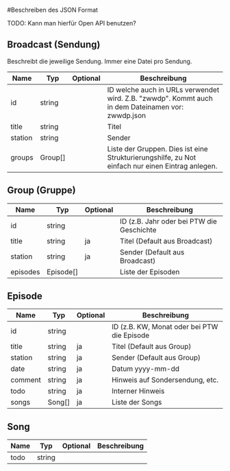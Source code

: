 #Beschreiben des JSON Format 

TODO: Kann man hierfür Open API benutzen?

## Broadcast (Sendung)
Beschreibt die jeweilige Sendung.
Immer eine Datei pro Sendung.

| Name | Typ | Optional | Beschreibung |
|---|---|---|---|
| id | string |  | ID welche auch in URLs verwendet wird. Z.B. "zwwdp". Kommt auch in dem Dateinamen vor: zwwdp.json |
| title | string | | Titel |
| station | string | | Sender |
| groups | Group[] |  | Liste der Gruppen. Dies ist eine Strukturierungshilfe, zu Not einfach nur einen Eintrag anlegen. |

## Group (Gruppe) 

| Name | Typ | Optional | Beschreibung |
|---|---|---|---|
| id | string |  | ID (z.B. Jahr oder bei PTW die Geschichte |
| title | string | ja | Titel (Default aus Broadcast) |
| station | string | ja | Sender (Default aus Broadcast) |
| episodes | Episode[] |  | Liste der Episoden |

## Episode

| Name | Typ | Optional | Beschreibung |
|---|---|---|---|
| id | string |  | ID (z.B. KW, Monat oder bei PTW die Episode |
| title | string | ja | Titel (Default aus Group) |
| station | string | ja | Sender (Default aus Group) |
| date | string | ja | Datum yyyy-mm-dd |
| comment | string | ja | Hinweis auf Sondersendung, etc. |
| todo | string | ja | Interner Hinweis |
| songs | Song[] | ja | Liste der Songs |

## Song

| Name | Typ | Optional | Beschreibung |
|---|---|---|---|
| todo | string |

